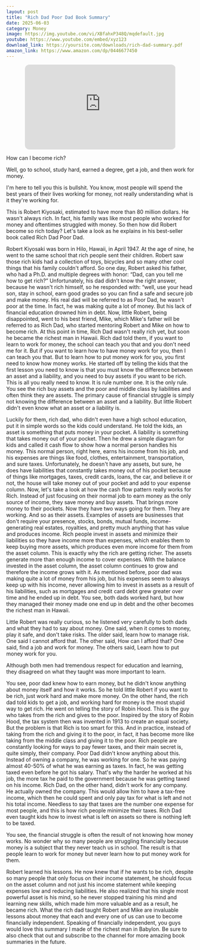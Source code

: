 ```yaml
---
layout: post
title: "Rich Dad Poor Dad Book Summary"
date: 2025-06-03
category: Money
image: https://img.youtube.com/vi/XBfahxP348Q/mqdefault.jpg
youtube: https://www.youtube.com/embed/xyz123
download_link: https://yoursite.com/downloads/rich-dad-summary.pdf
amazon_link: https://www.amazon.com/dp/0446677450
---
```



<div style="width: 80%; margin: 0 auto;">
  <div style="position: relative; padding-bottom: 56.25%; height: 0; overflow: hidden; width: 100%; border-radius: 12px;">
    <iframe 
      src="https://www.youtube.com/embed/XBfahxP348Q" 
      frameborder="0" 
      allowfullscreen
      style="position: absolute; top: 0; left: 0; width: 100%; height: 100%;">
    </iframe>
  </div>
</div>


How can I become rich?


Well, go to school, study hard, earned a degree, get a job, and then work for money.

I'm here to tell you this is bullshit. You know, most people will spend the best years of their lives working for money, not really understanding what is it they're working for.


This is Robert Kiyosaki, estimated to have more than 80 million dollars. He wasn't always rich. In fact, his family was like most people who worked for money and oftentimes struggled with money. So then how did Robert become so rich today? Let's take a look as he explains in his best-seller book called Rich Dad Poor Dad.


Robert Kiyosaki was born in Hilo, Hawaii, in April 1947. At the age of nine, he went to the same school that rich people sent their children. Robert saw those rich kids had a collection of toys, bicycles and so many other cool things that his family couldn't afford. So one day, Robert asked his father, who had a Ph.D. and multiple degrees with honor: “Dad, can you tell me how to get rich?” Unfortunately, his dad didn’t know the right answer, because he wasn't rich himself, so he responded with: “well, use your head son, stay in school, earn good grades so you can find a safe and secure job and make money. His real dad will be referred to as Poor Dad, he wasn't poor at the time. In fact, he was making quite a lot of money. But his lack of financial education drowned him in debt. Now, little Robert, being disappointed, went to his best friend, Mike, which Mike's father will be referred to as Rich Dad, who started mentoring Robert and Mike on how to become rich. At this point in time, Rich Dad wasn't really rich yet, but soon he became the richest man in Hawaii. Rich dad told them, if you want to learn to work for money, the school can teach you that and you don't need me for it. But if you want to learn how to have money work for you, then I can teach you that. But to learn how to put money work for you, you first need to know how money works. He started off by telling the kids that the first lesson you need to know is that you must know the difference between an asset and a liability, and you need to buy assets if you want to be rich. This is all you really need to know. It is rule number one. It is the only rule. You see the rich buy assets and the poor and middle class by liabilities and often think they are assets. The primary cause of financial struggle is simply not knowing the difference between an asset and a liability. But little Robert didn't even know what an asset or a liability is.


Luckily for them, rich dad, who didn't even have a high school education, put it in simple words so the kids could understand. He told the kids, an asset is something that puts money in your pocket. A liability is something that takes money out of your pocket. Then he drew a simple diagram for kids and called it cash flow to show how a normal person handles his money. This normal person, right here, earns his income from his job, and his expenses are things like food, clothes, entertainment, transportation, and sure taxes. Unfortunately, he doesn't have any assets, but sure, he does have liabilities that constantly takes money out of his pocket because of things like mortgages, taxes, credit cards, loans, the car, and believe it or not, the house will take money out of your pocket and add to your expense column. Now, let's take a look at how the cash flow pattern really works for Rich. Instead of just focusing on their normal job to earn money as the only source of income, they save money and buy assets. That brings more money to their pockets. Now they have two ways going for them. They are working. And so as their assets. Examples of assets are businesses that don't require your presence, stocks, bonds, mutual funds, income-generating real estates, royalties, and pretty much anything that has value and produces income. Rich people invest in assets and minimize their liabilities so they have income more than expenses, which enables them to keep buying more assets, which produces even more income for them from the asset column. This is exactly why the rich are getting richer. The assets generate more than enough income to cover expenses. With the balance invested in the asset column, the asset column continues to grow and therefore the income grows with it. As mentioned before, poor dad was making quite a lot of money from his job, but his expenses seem to always keep up with his income, never allowing him to invest in assets as a result of his liabilities, such as mortgages and credit card debt grew greater over time and he ended up in debt. You see, both dads worked hard, but how they managed their money made one end up in debt and the other becomes the richest man in Hawaii.


Little Robert was really curious, so he listened very carefully to both dads and what they had to say about money. One said, when it comes to money, play it safe, and don't take risks. The older said, learn how to manage risk. One said I cannot afford that. The other said, How can I afford that? One said, find a job and work for money. The others said, Learn how to put money work for you.


Although both men had tremendous respect for education and learning, they disagreed on what they taught was more important to learn. 


You see, poor dad knew how to earn money, but he didn't know anything about money itself and how it works. So he told little Robert if you want to be rich, just work hard and make more money. On the other hand, the rich dad told kids to get a job, and working hard for money is the most stupid way to get rich. He went on telling the story of Robin Hood. This is the guy who takes from the rich and gives to the poor. Inspired by the story of Robin Hood, the tax system then was invented in 1913 to create an equal society. But the problem is that Rich is too smart for this. And in practice, instead of taking from the rich and giving it to the poor, in fact, it has become more like taking from the middle class and giving it to the poor. Rich people are constantly looking for ways to pay fewer taxes, and their main secret is, quite simply, their company. Poor Dad didn't know anything about this. Instead of owning a company, he was working for one. So he was paying almost 40-50% of what he was earning as taxes. In fact, he was getting taxed even before he got his salary. That's why the harder he worked at his job, the more tax he paid to the government because he was getting taxed on his income. Rich Dad, on the other hand, didn't work for any company. He actually owned the company. This would allow him to have a tax-free income, which then he could spent and only pay tax for what is left and not his total income. Needless to say that taxes are the number one expense for most people, and this is how rich people minimize their taxes. Rich Dad even taught kids how to invest what is left on assets so there is nothing left to be taxed.

You see, the financial struggle is often the result of not knowing how money works. No wonder why so many people are struggling financially because money is a subject that they never teach us in school. The result is that people learn to work for money but never learn how to put money work for them.



Robert learned his lessons. He now knew that if he wants to be rich, despite so many people that only focus on their income statement, he should focus on the asset column and not just his income statement while keeping expenses low and reducing liabilities. He also realized that his single most powerful asset is his mind, so he never stopped training his mind and learning new skills, which made him more valuable and as a result, he became rich. What the rich dad taught Robert and Mike are invaluable lessons about money that each and every one of us can use to become financially independent. Speaking of financially independent, you guys would love this summary I made of the richest man in Babylon. Be sure to also check that out and subscribe to the channel for more amazing book summaries in the future.



